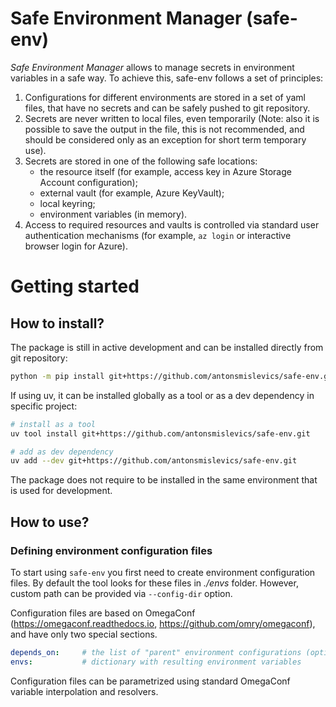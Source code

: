 # Safe Environment Manager (safe-env)
*Safe Environment Manager* allows to manage secrets in environment variables in a safe way.
To achieve this, safe-env follows a set of principles:
1. Configurations for different environments are stored in a set of yaml files, that have no secrets and can be safely pushed to git repository.
0. Secrets are never written to local files, even temporarily (Note: also it is possible to save the output in the file, this is not recommended, and should be considered only as an exception for short term temporary use).
0. Secrets are stored in one of the following safe locations:
    - the resource itself (for example, access key in Azure Storage Account configuration);
    - external vault (for example, Azure KeyVault);
    - local keyring;
    - environment variables (in memory).
0. Access to required resources and vaults is controlled via standard user authentication mechanisms (for example, `az login` or interactive browser login for Azure).

# Getting started
## How to install?
The package is still in active development and can be installed directly from git repository:
```bash
python -m pip install git+https://github.com/antonsmislevics/safe-env.git
```

If using uv, it can be installed globally as a tool or as a dev dependency in specific project:
```bash
# install as a tool
uv tool install git+https://github.com/antonsmislevics/safe-env.git

# add as dev dependency
uv add --dev git+https://github.com/antonsmislevics/safe-env.git
```

The package does not require to be installed in the same environment that is used for development.

## How to use?
### Defining environment configuration files
To start using `safe-env` you first need to create environment configuration files. By default the tool looks for these files in *./envs* folder. However, custom path can be provided via `--config-dir` option.

Configuration files are based on OmegaConf (https://omegaconf.readthedocs.io, https://github.com/omry/omegaconf), and have only two special sections.
```yaml
depends_on:     # the list of "parent" environment configurations (optional)
envs:           # dictionary with resulting environment variables
```

Configuration files can be parametrized using standard OmegaConf variable interpolation and resolvers.

